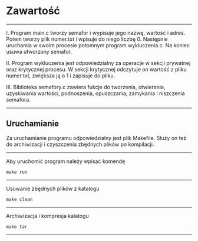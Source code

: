 # Zawartość

----------------------------------------------------------------

I. Program main.c tworzy semafor i wypisuje jego nazwę, wartość i adres.
Potem tworzy plik numer.txt i wpisuje do niego liczbę 0.
Następnie uruchamia w swoim procesie potomnym program wykluczenia.c. 
Na koniec usuwa utworzony semafor.

II. Program wykluczenia jest odpowiedzialny za operacje w sekcji prywatnej
oraz krytycznej procesu. W sekcji krytycznej odczytuje on wartość z pliku 
numer.txt, zwiększa ją o 1 i zapisuje do pliku.

III. Biblioteka semafory.c zawiera fukcje do tworzenia, otwierania,
uzyskiwania wartości, podnoszenia, opuszczania, zamykania i niszczenia 
semafora.

-----------------------------------------------------------------
Uruchamianie
-----------------------------------------------------------------

Za uruchamianie programu odpowiedzialny jest plik Makefile.
Służy on też do archiwizacji i czyszczenia zbędnych plików 
po kompilacji.

-----------------------------------------------------------------
Aby uruchomić program należy wpisać komendę 
    
    make run 
-----------------------------------------------------------------
Usuwanie zbędnych plików z katalogu

    make clean
-----------------------------------------------------------------
Archiwizacja i kompresja kalatogu
    
    make tar
-----------------------------------------------------------------